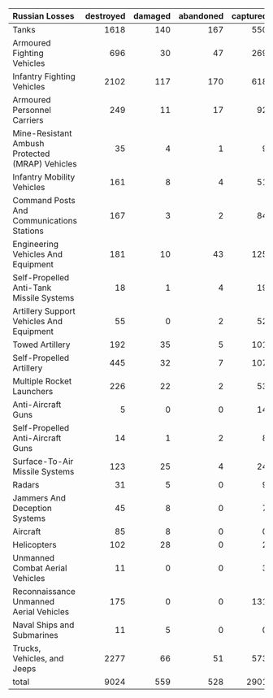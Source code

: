 | Russian Losses                                   |   destroyed |   damaged |   abandoned |   captured |   total |
|:-------------------------------------------------|------------:|----------:|------------:|-----------:|--------:|
| Tanks                                            |        1618 |       140 |         167 |        550 |    2475 |
| Armoured Fighting Vehicles                       |         696 |        30 |          47 |        269 |    1042 |
| Infantry Fighting Vehicles                       |        2102 |       117 |         170 |        618 |    3007 |
| Armoured Personnel Carriers                      |         249 |        11 |          17 |         92 |     369 |
| Mine-Resistant Ambush Protected  (MRAP) Vehicles |          35 |         4 |           1 |          9 |      49 |
| Infantry Mobility Vehicles                       |         161 |         8 |           4 |         51 |     224 |
| Command Posts And Communications Stations        |         167 |         3 |           2 |         84 |     256 |
| Engineering Vehicles And Equipment               |         181 |        10 |          43 |        125 |     359 |
| Self-Propelled Anti-Tank Missile Systems         |          18 |         1 |           4 |         19 |      42 |
| Artillery Support Vehicles And Equipment         |          55 |         0 |           2 |         52 |     109 |
| Towed Artillery                                  |         192 |        35 |           5 |        101 |     333 |
| Self-Propelled Artillery                         |         445 |        32 |           7 |        107 |     591 |
| Multiple Rocket Launchers                        |         226 |        22 |           2 |         53 |     303 |
| Anti-Aircraft Guns                               |           5 |         0 |           0 |         14 |      19 |
| Self-Propelled Anti-Aircraft Guns                |          14 |         1 |           2 |          8 |      25 |
| Surface-To-Air Missile Systems                   |         123 |        25 |           4 |         24 |     176 |
| Radars                                           |          31 |         5 |           0 |          9 |      45 |
| Jammers And Deception Systems                    |          45 |         8 |           0 |          7 |      60 |
| Aircraft                                         |          85 |         8 |           0 |          0 |      93 |
| Helicopters                                      |         102 |        28 |           0 |          2 |     132 |
| Unmanned Combat Aerial Vehicles                  |          11 |         0 |           0 |          3 |      14 |
| Reconnaissance Unmanned Aerial Vehicles          |         175 |         0 |           0 |        131 |     306 |
| Naval Ships and Submarines                       |          11 |         5 |           0 |          0 |      16 |
| Trucks, Vehicles, and Jeeps                      |        2277 |        66 |          51 |        573 |    2967 |
| total                                            |        9024 |       559 |         528 |       2901 |   13012 |